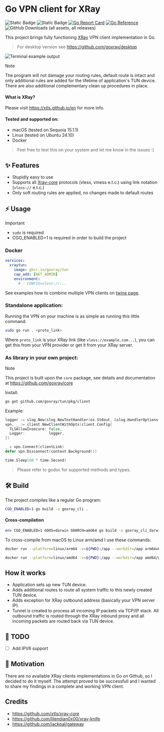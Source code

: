 # Go VPN client for XRay
![Static Badge](https://img.shields.io/badge/OS-macOS%20%7C%20Linux-blue?style=flat&logo=linux&logoColor=white&logoSize=auto&color=blue)
![Static Badge](https://img.shields.io/badge/Go-1.24+-00ADD8?style=flat&logo=go&logoColor=white)
[![Go Report Card](https://goreportcard.com/badge/github.com/goxray/tun)](https://goreportcard.com/report/github.com/goxray/tun)
[![Go Reference](https://pkg.go.dev/badge/github.com/goxray/tun.svg)](https://pkg.go.dev/github.com/goxray/tun)
![GitHub Downloads (all assets, all releases)](https://img.shields.io/github/downloads/goxray/tun/total?color=blue)


This project brings fully functioning [XRay](https://github.com/XTLS/Xray-core) VPN client implementation in Go.

> For desktop version see https://github.com/goxray/desktop

<img alt="Terminal example output" align="center" src="/.github/images/carbon.png">

> [!NOTE]
> The program will not damage your routing rules, default route is intact and only additional rules are added for the lifetime of application's TUN device. There are also additional complementary clean up procedures in place.

#### What is XRay?
Please visit https://xtls.github.io/en for more info.

#### Tested and supported on:
- macOS (tested on Sequoia 15.1.1)
- Linux (tested on Ubuntu 24.10)
- Docker

> Feel free to test this on your system and let me know in the issues :)

## ✨ Features
- Stupidly easy to use
- Supports all [Xray-core](https://github.com/XTLS/Xray-core) protocols (vless, vmess e.t.c.) using link notation (`vless://` e.t.c.)
- Only soft routing rules are applied, no changes made to default routes

## ⚡️ Usage
> [!IMPORTANT]
> - `sudo` is required
> - CGO_ENABLED=1 is required in order to build the project

### Docker
```yml
services:
  xraytun:
    image: ghcr.io/goxray/tun
    cap_add: [NET_ADMIN]
    environment:
      # - CONFIG=vless://...
```
See examples how to combine multiple VPN clients on [twine page](https://github.com/bitwister/twine).

### Standalone application:

Running the VPN on your machine is as simple as running this little command:
```bash
sudo go run . <proto_link>
```

Where `proto_link` is your XRay link (like `vless://example.com...`), you can get this from your VPN provider or get it from your XRay server.

### As library in your own project:
> [!NOTE]
> This project is built upon the `core` package, see details and documentation at https://github.com/goxray/core

Install:
```bash
go get github.com/goxray/tun/pkg/client
```

Example:
```go
logger := slog.New(slog.NewTextHandler(os.Stdout, &slog.HandlerOptions{Level: slog.LevelError}))
vpn, _ := client.NewClientWithOpts(client.Config{
  TLSAllowInsecure: false,
  Logger:           logger,
})

_ = vpn.Connect(clientLink)
defer vpn.Disconnect(context.Background())

time.Sleep(60 * time.Second)
```

> Please refer to godoc for supported methods and types.

## 🛠 Build

The project compiles like a regular Go program:
```bash
CGO_ENABLED=1 go build -o goxray_cli .
```

#### Cross-compilation

```bash
env CGO_ENABLED=1 GOOS=darwin GOARCH=amd64 go build -o goxray_cli_darwin_amd64 .
```

To cross-compile from macOS to Linux arm/amd I use these commands:
```bash
docker run --platform=linux/arm64 -v=${PWD}:/app --workdir=/app arm64v8/golang:1.24 env GOARCH=arm64 go build -o goxray_cli_linux_arm64 .
```
```bash
docker run --platform=linux/amd64 -v=${PWD}:/app --workdir=/app amd64/golang:1.24 env GOARCH=amd64 go build -o goxray_cli_linux_amd64 .
```

## How it works
- Application sets up new TUN device.
- Adds additional routes to route all system traffic to this newly created TUN device.
- Adds exception for XRay outbound address (basically your VPN server IP).
- Tunnel is created to process all incoming IP packets via TCP/IP stack. All outbound traffic is routed through the XRay inbound proxy and all incoming packets are routed back via TUN device.

## 📝 TODO
- [ ] Add IPV6 support

## 🎯 Motivation
There are no available XRay clients implementations in Go on Github, so I decided to do it myself. The attempt proved to be successfull and I wanted to share my findings in a complete and working VPN client.

## Credits

- https://github.com/xtls/xray-core
- https://github.com/lilendian0x00/xray-knife
- https://github.com/jackpal/gateway
